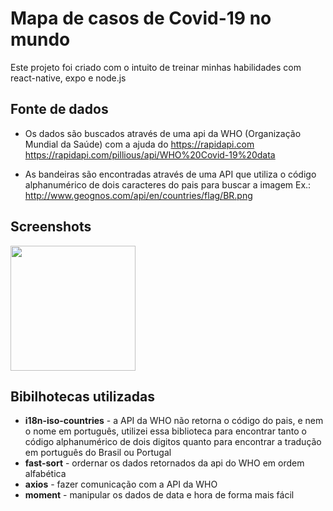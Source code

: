 # Mapa de casos de Covid-19 no mundo

Este projeto foi criado com o intuito de treinar minhas habilidades com react-native, expo e node.js

## Fonte de dados
- Os dados são buscados através de uma api da WHO (Organização Mundial da Saúde) com a ajuda do https://rapidapi.com
https://rapidapi.com/pillious/api/WHO%20Covid-19%20data

- As bandeiras são encontradas através de uma API que utiliza o código alphanumérico de dois caracteres do pais para buscar a imagem
Ex.: http://www.geognos.com/api/en/countries/flag/BR.png

## Screenshots
<img src="https://user-images.githubusercontent.com/19805404/78698975-7edefa00-78d9-11ea-97a5-5b9383946256.jpeg" width="200">

## Bibilhotecas utilizadas
- **i18n-iso-countries** - a API da WHO não retorna o código do pais, e nem o nome em português, utilizei essa biblioteca para encontrar tanto o código alphanumérico de dois digitos quanto para encontrar a tradução em português do Brasil ou Portugal
- **fast-sort** - ordernar os dados retornados da api do WHO em ordem alfabética
- **axios** - fazer comunicação com a API da WHO
- **moment** - manipular os dados de data e hora de forma mais fácil
